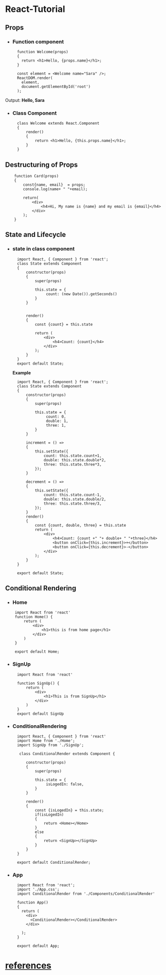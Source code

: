 # React-Tutorial


## Props
* ### Function component
        function Welcome(props)
        {
          return <h1>Hello, {props.name}</h1>;
        }

        const element = <Welcome name="Sara" />;
        ReactDOM.render(
          element,
          document.getElementById('root')
        );
    
Output: **Hello, Sara**

* ### Class Component
        class Welcome extends React.Component
        {
            render()
            {
                return <h1>Hello, {this.props.name}</h1>;
            }
        }
    
    
    
    
## Destructuring of Props
        function Card(props)
        {
            const{name, email}  = props;
            console.log(name+ " "+email);

            return(
                <div>
                    <h4>Hi, My name is {name} and my email is {email}</h4>
                </div>
            );
        } 

## State and Lifecycle

* ### state in class component

        import React, { Component } from 'react';
        class State extends Component
        {
            constructor(props)
            {
                super(props)

                this.state = {
                     count: (new Date()).getSeconds()
                }
            }


            render()
            {
                const {count} = this.state

                return (
                    <div>
                        <h4>Count: {count}</h4>
                    </div>
                );
            }
        }
        export default State;
        
        
        
    **Example**
        
        
        import React, { Component } from 'react';
        class State extends Component
        {
            constructor(props)
            {
                super(props)

                this.state = {
                     count: 0,
                     double: 1,
                     three: 1,
                }
            }

            increment = () =>
            {
                this.setState({
                    count: this.state.count+1,
                    double: this.state.double*2,
                    three: this.state.three*3,
                });
            }

            decrement = () =>
            {
                this.setState({
                    count: this.state.count-1,
                    double: this.state.double/2,
                    three: this.state.three/3,
                });
            }
            render()
            {
                const {count, double, three} = this.state
                return (
                    <div>
                        <h4>Count: {count +" "+ double+ " "+three}</h4>
                        <button onClick={this.increment}>+</button>
                        <button onClick={this.decrement}>-</button>
                    </div>
                );
            }
        }

        export default State;
        
 ## Conditional Rendering
 * ### Home
        import React from 'react'
        function Home() {
            return (
                <div>
                    <h1>this is from home page</h1>
                </div>
            )
        }

        export default Home;

* ### SignUp
        import React from 'react'

        function SignUp() {
            return (
                <div>
                    <h1>This is from SignUp</h1>
                </div>
            )
        }
        export default SignUp
 
* ### ConditionalRendering

        import React, { Component } from 'react'
        import Home from './Home';
        import SignUp from './SignUp';

         class ConditionalRender extends Component {

            constructor(props)
            {
                super(props)

                this.state = {
                     isLogedIn: false,
                }
            }

            render()
            {
                const {isLogedIn} = this.state;
                if(isLogedIn)
                {
                    return <Home></Home>
                }
                else
                {
                    return <SignUp></SignUp>
                }
            }
        }

        export default ConditionalRender;
        
        
* ### App
  
        import React from 'react';
        import './App.css';
        import ConditionalRender from './Components/ConditionalRender'
        
        function App()
        {
          return (
            <div> 
              <ConditionalRender></ConditionalRender>
            </div>

          );
        }

        export default App;




# [references](https://reactjs.org/docs/getting-started.html)

